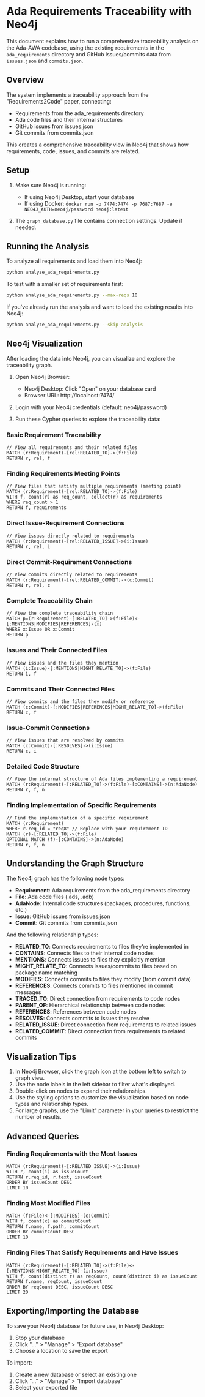 # Ada Requirements Traceability with Neo4j

This document explains how to run a comprehensive traceability analysis on the Ada-AWA codebase, using the existing requirements in the `ada_requirements` directory and GitHub issues/commits data from `issues.json` and `commits.json`.

## Overview

The system implements a traceability approach from the "Requirements2Code" paper, connecting:
- Requirements from the ada_requirements directory
- Ada code files and their internal structures
- GitHub issues from issues.json
- Git commits from commits.json

This creates a comprehensive traceability view in Neo4j that shows how requirements, code, issues, and commits are related.

## Setup

1. Make sure Neo4j is running:
   - If using Neo4j Desktop, start your database
   - If using Docker: `docker run -p 7474:7474 -p 7687:7687 -e NEO4J_AUTH=neo4j/password neo4j:latest`

2. The `graph_database.py` file contains connection settings. Update if needed.

## Running the Analysis

To analyze all requirements and load them into Neo4j:

```bash
python analyze_ada_requirements.py
```

To test with a smaller set of requirements first:

```bash
python analyze_ada_requirements.py --max-reqs 10
```

If you've already run the analysis and want to load the existing results into Neo4j:

```bash
python analyze_ada_requirements.py --skip-analysis
```

## Neo4j Visualization

After loading the data into Neo4j, you can visualize and explore the traceability graph.

1. Open Neo4j Browser:
   - Neo4j Desktop: Click "Open" on your database card
   - Browser URL: http://localhost:7474/

2. Login with your Neo4j credentials (default: neo4j/password)

3. Run these Cypher queries to explore the traceability data:

### Basic Requirement Traceability

```cypher
// View all requirements and their related files
MATCH (r:Requirement)-[rel:RELATED_TO]->(f:File)
RETURN r, rel, f
```

### Finding Requirements Meeting Points

```cypher
// View files that satisfy multiple requirements (meeting point)
MATCH (r:Requirement)-[rel:RELATED_TO]->(f:File)
WITH f, count(r) as req_count, collect(r) as requirements
WHERE req_count > 1
RETURN f, requirements
```

### Direct Issue-Requirement Connections

```cypher
// View issues directly related to requirements
MATCH (r:Requirement)-[rel:RELATED_ISSUE]->(i:Issue)
RETURN r, rel, i
```

### Direct Commit-Requirement Connections 

```cypher
// View commits directly related to requirements
MATCH (r:Requirement)-[rel:RELATED_COMMIT]->(c:Commit)
RETURN r, rel, c
```

### Complete Traceability Chain

```cypher
// View the complete traceability chain
MATCH p=(r:Requirement)-[:RELATED_TO]->(f:File)<-[:MENTIONS|MODIFIES|REFERENCES]-(x)
WHERE x:Issue OR x:Commit
RETURN p
```

### Issues and Their Connected Files

```cypher
// View issues and the files they mention
MATCH (i:Issue)-[:MENTIONS|MIGHT_RELATE_TO]->(f:File)
RETURN i, f
```

### Commits and Their Connected Files

```cypher
// View commits and the files they modify or reference
MATCH (c:Commit)-[:MODIFIES|REFERENCES|MIGHT_RELATE_TO]->(f:File)
RETURN c, f
```

### Issue-Commit Connections

```cypher
// View issues that are resolved by commits
MATCH (c:Commit)-[:RESOLVES]->(i:Issue)
RETURN c, i
```

### Detailed Code Structure

```cypher
// View the internal structure of Ada files implementing a requirement
MATCH (r:Requirement)-[:RELATED_TO]->(f:File)-[:CONTAINS]->(n:AdaNode)
RETURN r, f, n
```

### Finding Implementation of Specific Requirements

```cypher
// Find the implementation of a specific requirement
MATCH (r:Requirement)
WHERE r.req_id = "req8" // Replace with your requirement ID
MATCH (r)-[:RELATED_TO]->(f:File)
OPTIONAL MATCH (f)-[:CONTAINS]->(n:AdaNode)
RETURN r, f, n
```

## Understanding the Graph Structure

The Neo4j graph has the following node types:
- **Requirement**: Ada requirements from the ada_requirements directory
- **File**: Ada code files (.ads, .adb)
- **AdaNode**: Internal code structures (packages, procedures, functions, etc.)
- **Issue**: GitHub issues from issues.json
- **Commit**: Git commits from commits.json

And the following relationship types:
- **RELATED_TO**: Connects requirements to files they're implemented in
- **CONTAINS**: Connects files to their internal code nodes
- **MENTIONS**: Connects issues to files they explicitly mention
- **MIGHT_RELATE_TO**: Connects issues/commits to files based on package name matching
- **MODIFIES**: Connects commits to files they modify (from commit data)
- **REFERENCES**: Connects commits to files mentioned in commit messages
- **TRACED_TO**: Direct connection from requirements to code nodes
- **PARENT_OF**: Hierarchical relationship between code nodes
- **REFERENCES**: References between code nodes
- **RESOLVES**: Connects commits to issues they resolve
- **RELATED_ISSUE**: Direct connection from requirements to related issues
- **RELATED_COMMIT**: Direct connection from requirements to related commits

## Visualization Tips

1. In Neo4j Browser, click the graph icon at the bottom left to switch to graph view.
2. Use the node labels in the left sidebar to filter what's displayed.
3. Double-click on nodes to expand their relationships.
4. Use the styling options to customize the visualization based on node types and relationship types.
5. For large graphs, use the "Limit" parameter in your queries to restrict the number of results.

## Advanced Queries

### Finding Requirements with the Most Issues

```cypher
MATCH (r:Requirement)-[:RELATED_ISSUE]->(i:Issue)
WITH r, count(i) as issueCount
RETURN r.req_id, r.text, issueCount
ORDER BY issueCount DESC
LIMIT 10
```

### Finding Most Modified Files

```cypher
MATCH (f:File)<-[:MODIFIES]-(c:Commit)
WITH f, count(c) as commitCount
RETURN f.name, f.path, commitCount
ORDER BY commitCount DESC
LIMIT 10
```

### Finding Files That Satisfy Requirements and Have Issues

```cypher
MATCH (r:Requirement)-[:RELATED_TO]->(f:File)<-[:MENTIONS|MIGHT_RELATE_TO]-(i:Issue)
WITH f, count(distinct r) as reqCount, count(distinct i) as issueCount
RETURN f.name, reqCount, issueCount
ORDER BY reqCount DESC, issueCount DESC
LIMIT 20
```

## Exporting/Importing the Database

To save your Neo4j database for future use, in Neo4j Desktop:
1. Stop your database
2. Click "..." > "Manage" > "Export database"
3. Choose a location to save the export

To import:
1. Create a new database or select an existing one
2. Click "..." > "Manage" > "Import database"
3. Select your exported file 